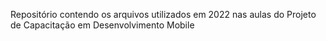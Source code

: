 Repositório contendo os arquivos utilizados em 2022 nas aulas do Projeto de Capacitação em Desenvolvimento Mobile